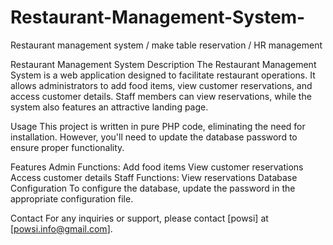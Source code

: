 # Restaurant-Management-System-
Restaurant management system / make table reservation / HR management

Restaurant Management System
Description
The Restaurant Management System is a web application designed to facilitate restaurant operations. It allows administrators to add food items, view customer reservations, and access customer details. Staff members can view reservations, while the system also features an attractive landing page.

Usage
This project is written in pure PHP code, eliminating the need for installation. However, you'll need to update the database password to ensure proper functionality.

Features
Admin Functions:
Add food items
View customer reservations
Access customer details
Staff Functions:
View reservations
Database Configuration
To configure the database, update the password in the appropriate configuration file.

Contact
For any inquiries or support, please contact [powsi] at [powsi.info@gmail.com].

